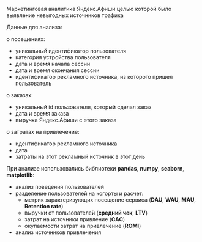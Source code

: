 Маркетинговая аналитика Яндекс.Афиши целью которой было выявление невыгодных источников трафика

Данные для анализа:

о посещениях:
+ уникальный идентификатор пользователя
+ категория устройства пользователя
+ дата и время начала сессии
+ дата и время окончания сессии
+ идентификатор рекламного источника, из которого пришел пользователь

о заказах:
+ уникальный id пользователя, который сделал заказ
+ дата и время заказа
+ выручка Яндекс.Афиши с этого заказа

о затратах на привлечение:
+ идентификатор рекламного источника
+ дата
+ затраты на этот рекламный источник в этот день

При анализе использовались библиотеки **pandas**, **numpy**, **seaborn**, **matplotlib**:
+ анализ поведения пользователей
+ разделение пользователей на когорты и расчет:
  + метрик характеризующих посещение сервиса (**DAU**, **WAU**, **MAU**, **Retention rate**)
  + выручки от пользователей (**средний чек**, **LTV**)
  + затрат на источники привление (**CAC**)
  + окупаемости затрат на привлечение (**ROMI**)
+ анализ источников привлечения
